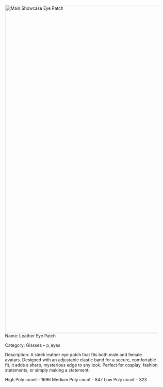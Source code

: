 
<img width="1920" height="1080" alt="Main Showcase Eye Patch" src="https://github.com/user-attachments/assets/8b563379-a399-4c7f-b2c9-475e75d82f8d" />
Name: Leather Eye Patch

Category: Glasses – p_eyes

Description:
A sleek leather eye patch that fits both male and female avatars. Designed with an adjustable elastic band for a secure, comfortable fit, it adds a sharp, mysterious edge to any look. Perfect for cosplay, fashion statements, or simply making a statement.


High Poly count - 1696
Medium Poly count - 847
Low Poly count - 323
